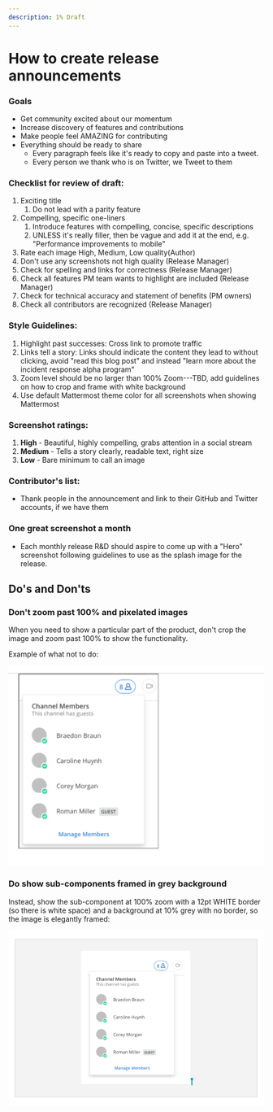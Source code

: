```yaml
---
description: 1% Draft
---
```


# How to create release announcements

### **Goals**

* Get community excited about our momentum 
* Increase discovery of features and contributions 
* Make people feel AMAZING for contributing 
* Everything should be ready to share
  * Every paragraph feels like it's ready to copy and paste into a tweet. 
  * Every person we thank who is on Twitter, we Tweet to them

### **Checklist for review of draft:**

1. Exciting title
   1. Do not lead with a parity feature
2. Compelling, specific one-liners
   1. Introduce features with compelling, concise, specific descriptions
   2. UNLESS it's really filler, then be vague and add it at the end, e.g. "Performance improvements to mobile" 
3. Rate each image High, Medium, Low quality\(Author\)
4. Don't use any screenshots not high quality \(Release Manager\) 
5. Check for spelling and links for correctness \(Release Manager\) 
6. Check all features PM team wants to highlight are included \(Release Manager\) 
7. Check for technical accuracy and statement of benefits \(PM owners\) 
8. Check all contributors are recognized \(Release Manager\) 

### **Style Guidelines:** 

1. Highlight past successes: Cross link to promote traffic 
2. Links tell a story: Links should indicate the content they lead to without clicking, avoid "read this blog post" and instead "learn more about the incident response alpha program" 
3. Zoom level should be no larger than 100% Zoom---TBD, add guidelines on how to crop and frame with white background
4. Use default Mattermost theme color for all screenshots when showing Mattermost

### **Screenshot ratings:** 

1. **High** - Beautiful, highly compelling, grabs attention in a social stream 
2. **Medium** - Tells a story clearly, readable text, right size 
3. **Low** - Bare minimum to call an image 

### **Contributor's list:** 

* Thank people in the announcement and link to their GitHub and Twitter accounts, if we have them

### One great screenshot a month

* Each monthly release R&D should aspire to come up with a "Hero" screenshot following guidelines to use as the splash image for the release. 

## Do's and Don'ts

### Don't zoom past 100% and pixelated images

When you need to show a particular part of the product, don't crop the image and zoom past 100% to show the functionality.  

Example of what not to do: 

![](../../../.gitbook/assets/image%20%284%29.png)

### Do show sub-components framed in grey background 

Instead, show the sub-component at 100% zoom with a 12pt WHITE border \(so there is white space\) and a background at 10% grey with no border, so the image is elegantly framed: 

![](../../../.gitbook/assets/image%20%289%29.png)



